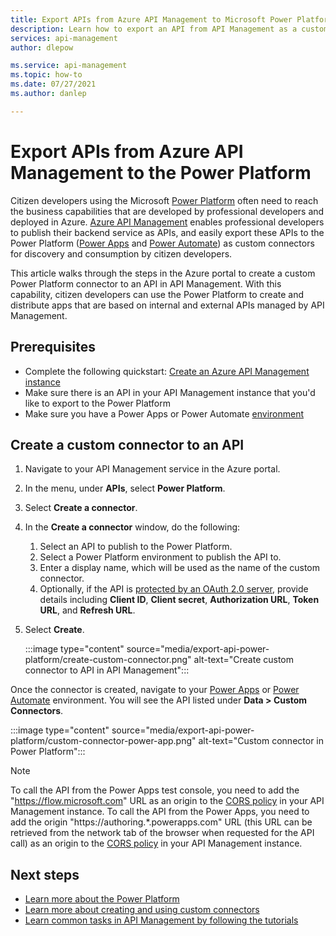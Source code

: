 ```yaml
---
title: Export APIs from Azure API Management to Microsoft Power Platform | Microsoft Docs
description: Learn how to export an API from API Management as a custom connector to Power Apps and Power Automate in the Microsoft Power Platform.
services: api-management
author: dlepow

ms.service: api-management
ms.topic: how-to
ms.date: 07/27/2021
ms.author: danlep

---
```

# Export APIs from Azure API Management to the Power Platform 

Citizen developers using the Microsoft [Power Platform](https://powerplatform.microsoft.com) often need to reach the business capabilities that are developed by professional developers and deployed in Azure. [Azure API Management](https://aka.ms/apimrocks) enables professional developers to publish their backend service as APIs, and easily export these APIs to the Power Platform ([Power Apps](/powerapps/powerapps-overview) and [Power Automate](/power-automate/getting-started)) as custom connectors for discovery and consumption by citizen developers. 

This article walks through the steps in the Azure portal to create a custom Power Platform connector to an API in API Management. With this capability, citizen developers can use the Power Platform to create and distribute apps that are based on internal and external APIs managed by API Management.

## Prerequisites

+ Complete the following quickstart: [Create an Azure API Management instance](get-started-create-service-instance.md)
+ Make sure there is an API in your API Management instance that you'd like to export to the Power Platform
+ Make sure you have a Power Apps or Power Automate [environment](/powerapps/powerapps-overview#power-apps-for-admins) 

## Create a custom connector to an API

1. Navigate to your API Management service in the Azure portal.
1. In the menu, under **APIs**, select **Power Platform**.
1. Select **Create a connector**.
1. In the **Create a connector** window, do the following:
    1. Select an API to publish to the Power Platform.
    1. Select a Power Platform environment to publish the API to. 
    1. Enter a display name, which will be used as the name of the custom connector.  
    1. Optionally, if the API is [protected by an OAuth 2.0 server](api-management-howto-protect-backend-with-aad.md), provide details including **Client ID**, **Client secret**, **Authorization URL**, **Token URL**, and **Refresh URL**.  
1. Select **Create**. 

    :::image type="content" source="media/export-api-power-platform/create-custom-connector.png" alt-text="Create custom connector to API in API Management":::

Once the connector is created, navigate to your [Power Apps](https://make.powerapps.com) or [Power Automate](https://flow.microsoft.com) environment. You will see the API listed under **Data > Custom Connectors**.

:::image type="content" source="media/export-api-power-platform/custom-connector-power-app.png" alt-text="Custom connector in Power Platform":::

> [!NOTE]
> To call the API from the Power Apps test console, you need to add the "https://flow.microsoft.com" URL as an origin to the [CORS policy](api-management-cross-domain-policies.md#CORS) in your API Management instance.
> To call the API from the Power Apps, you need to add the origin "https://authoring.*.powerapps.com" URL (this URL can be retrieved from the network tab of the browser when requested for the API call)  as an origin to the [CORS policy](api-management-cross-domain-policies.md#CORS) in your API Management instance.

## Next steps

* [Learn more about the Power Platform](https://powerplatform.microsoft.com/)
* [Learn more about creating and using custom connectors](/connectors/custom-connectors/)
* [Learn common tasks in API Management by following the tutorials](./import-and-publish.md)
